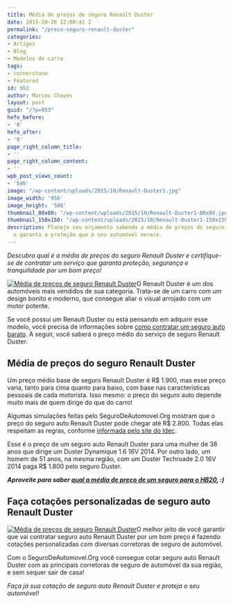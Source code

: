 ```yaml
---
title: Média de preços de seguro Renault Duster
date: 2015-10-26 12:00:41 Z
permalink: "/preco-seguro-renault-duster"
categories:
- Artigos
- Blog
- Modelos de carro
tags:
- cornerstone
- Featured
id: 953
author: Marcos Chaves
layout: post
guid: "/?p=953"
hefo_before:
- '0'
hefo_after:
- '0'
page_right_column_title:
- ''
page_right_column_content:
- ''
wpb_post_views_count:
- '546'
image: "/wp-content/uploads/2015/10/Renault-Duster1.jpg"
image_width: '956'
image_height: '500'
thumbnail_80x80: "/wp-content/uploads/2015/10/Renault-Duster1-80x80.jpg"
thumbnail_150x150: "/wp-content/uploads/2015/10/Renault-Duster1-150x150.jpg"
description: Planeje seu orçamento sabendo a média de preços do seguro Renault Duster
  e garanta a proteção que o seu automóvel merece.
---
```


_Descubra qual é a média de preços do seguro Renault Duster e certifique-se de contratar um serviço que garanta proteção, segurança e tranquilidade por um bom preço!_

[<img class="alignleft wp-image-3078" title="Média de preços de seguro Renault Duster" src="/wp-content/uploads/2015/10/Renault-Duster1.jpg" alt="Média de preços de seguro Renault Duster" width="386" height="202" srcset="/wp-content/uploads/2015/10/Renault-Duster1.jpg 956w, /wp-content/uploads/2015/10/Renault-Duster1-250x131.jpg 250w, /wp-content/uploads/2015/10/Renault-Duster1-768x402.jpg 768w, /wp-content/uploads/2015/10/Renault-Duster1-700x366.jpg 700w, /wp-content/uploads/2015/10/Renault-Duster1-120x63.jpg 120w" sizes="(max-width: 386px) 100vw, 386px" />](/wp-content/uploads/2015/10/Renault-Duster1.jpg)O Renault Duster é um dos automóveis mais vendidos de sua categoria. Trata-se de um carro com um design bonito e moderno, que consegue aliar o visual arrojado com um motor potente.

Se você possui um Renault Duster ou está pensando em adquirir esse modelo, você precisa de informações sobre [como contratar um seguro auto barato](/quero-um-seguro-de-carro-barato-como-proceder). A seguir, você saberá o preço médio do serviço de seguro Renault Duster.

## Média de preços do seguro Renault Duster

Um preço médio base de seguro Renault Duster é R$ 1.900, mas esse preço varia, tanto para cima quanto para baixo, com base nas características pessoais de cada motorista. Isso mesmo: o preço do seguro auto depende muito mais de quem dirige do que do carro!

Algumas simulações feitas pelo SeguroDeAutomovel.Org mostram que o preço do seguro auto Renault Duster pode chegar até R$ 2.800. Todas elas respeitam as regras, conforme <a href="http://www.idec.org.br/consultas/dicas-e-direitos/seguro-de-automoveis-saiba-mais-sobre-o-servico-antes-de-contratar" target="_blank">informada pelo site do Idec</a>.

Esse é o preço de um seguro auto Renault Duster para uma mulher de 38 anos que dirige um Duster Dynamique 1.6 16V 2014. Por outro lado, um homem de 51 anos, na mesma região, com um Duster Techroade 2.0 16V 2014 paga R$ 1.800 pelo seguro Duster.

_**Aproveite para saber <a href="/media-de-precos-de-seguro-do-hyundai-HB20" target="_blank">qual a média de preço de um seguro para o HB20</a>, :)**_

## Faça cotações personalizadas de seguro auto Renault Duster

[<img class="alignleft wp-image-3080 size-full" title="Média de preços de seguro Renault Duster" src="/wp-content/uploads/2015/10/Renault-Duster.jpg" alt="Média de preços de seguro Renault Duster" width="300" height="168" srcset="/wp-content/uploads/2015/10/Renault-Duster.jpg 300w, /wp-content/uploads/2015/10/Renault-Duster-250x140.jpg 250w, /wp-content/uploads/2015/10/Renault-Duster-120x67.jpg 120w" sizes="(max-width: 300px) 100vw, 300px" />](/wp-content/uploads/2015/10/Renault-Duster.jpg)O melhor jeito de você garantir que vai contratar seguro auto Renault Duster por um bom preço é fazendo cotações personalizadas com diversas corretoras de seguro de automóvel.

Com o SeguroDeAutomovel.Org você consegue cotar seguro auto Renault Duster com as principais corretoras de seguro de automóvel da sua região, e sem sequer sair de casa!

_Faça já sua cotação de seguro auto Renault Duster e proteja o seu automóvel!_